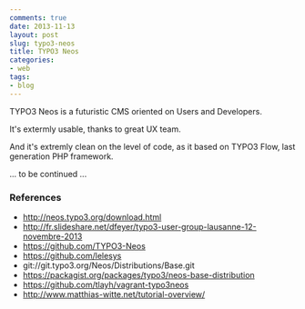 ```yaml
---
comments: true
date: 2013-11-13
layout: post
slug: typo3-neos
title: TYPO3 Neos
categories:
- web
tags:
- blog
---
```


TYPO3 Neos is a futuristic CMS oriented on Users and Developers.

It's extermly usable, thanks to great UX team.

And it's extremly clean on the level of code, as it based on TYPO3 Flow, last generation PHP framework.

... to be continued ...

### References

* http://neos.typo3.org/download.html
* http://fr.slideshare.net/dfeyer/typo3-user-group-lausanne-12-novembre-2013
* https://github.com/TYPO3-Neos
* https://github.com/lelesys
* git://git.typo3.org/Neos/Distributions/Base.git
* https://packagist.org/packages/typo3/neos-base-distribution
* https://github.com/tlayh/vagrant-typo3neos
* http://www.matthias-witte.net/tutorial-overview/

